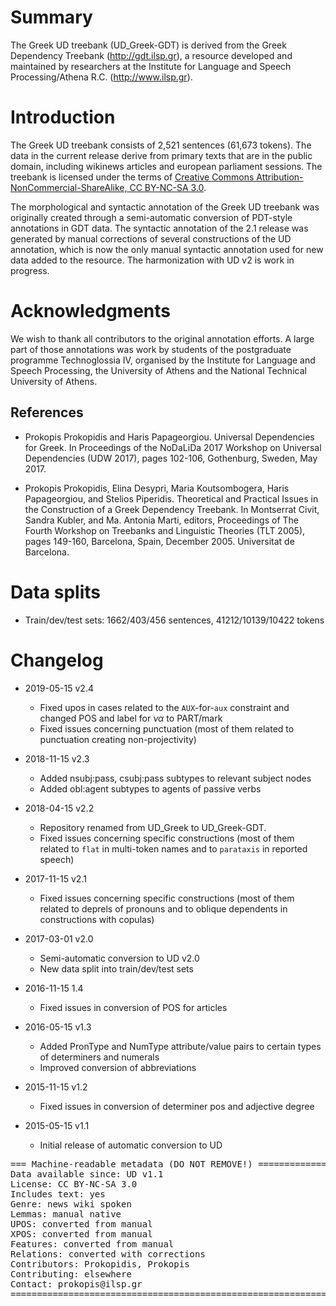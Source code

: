# Summary

The Greek UD treebank (UD_Greek-GDT) is derived from the Greek Dependency Treebank
(http://gdt.ilsp.gr), a resource developed and maintained by
researchers at the Institute for Language and Speech Processing/Athena
R.C. (http://www.ilsp.gr).

# Introduction

The Greek UD treebank consists of 2,521 sentences (61,673 tokens). The
data in the current release derive from primary texts that are in the
public domain, including wikinews articles and european parliament
sessions. The treebank is licensed under the terms of [Creative
Commons Attribution-NonCommercial-ShareAlike, CC BY-NC-SA
3.0](http://creativecommons.org/licenses/by-nc-sa/3.0/).

The morphological and syntactic annotation of the Greek UD treebank
was originally created through a semi-automatic conversion of
PDT-style annotations in GDT data. The syntactic annotation of the 2.1
release was generated by manual corrections of several constructions
of the UD annotation, which is now the only manual syntactic
annotation used for new data added to the resource. The harmonization
with UD v2 is work in progress.

# Acknowledgments

We wish to thank all contributors to the original annotation
efforts. A large part of those annotations was work by students of the
postgraduate programme Technoglossia IV, organised by the Institute
for Language and Speech Processing, the University of Athens and the
National Technical University of Athens.

## References

* Prokopis Prokopidis and Haris Papageorgiou. Universal Dependencies for Greek. In Proceedings of the NoDaLiDa 2017 Workshop on Universal Dependencies (UDW 2017), pages 102-106, Gothenburg, Sweden, May 2017.

* Prokopis Prokopidis, Elina Desypri, Maria Koutsombogera, Haris Papageorgiou, and Stelios Piperidis. Theoretical and Practical Issues in the Construction of a Greek Dependency Treebank. In Montserrat Civit, Sandra Kubler, and Ma. Antonia Marti, editors, Proceedings of The Fourth Workshop on Treebanks and Linguistic Theories (TLT 2005), pages 149-160, Barcelona, Spain, December 2005. Universitat de Barcelona.

# Data splits

- Train/dev/test sets: 1662/403/456 sentences, 41212/10139/10422 tokens

# Changelog

* 2019-05-15 v2.4
  * Fixed upos in cases related to the `AUX`-for-`aux` constraint and changed POS and label for *να* to PART/mark
  * Fixed issues concerning punctuation (most of them related to punctuation creating non-projectivity)

* 2018-11-15 v2.3
  * Added nsubj:pass, csubj:pass subtypes to relevant subject nodes
  * Added obl:agent subtypes to agents of passive verbs

* 2018-04-15 v2.2
  * Repository renamed from UD_Greek to UD_Greek-GDT.
  * Fixed issues concerning specific constructions (most of them related to `flat` in multi-token names and to `parataxis` in reported speech)

* 2017-11-15 v2.1
  * Fixed issues concerning specific constructions (most of them related to deprels of pronouns and to oblique dependents in constructions with copulas)

* 2017-03-01 v2.0
  * Semi-automatic conversion to UD v2.0
  * New data split into train/dev/test sets

* 2016-11-15 1.4
  * Fixed issues in conversion of POS for articles

* 2016-05-15 v1.3
  * Added PronType and NumType attribute/value pairs to certain types of determiners and numerals
  * Improved conversion of abbreviations

* 2015-11-15 v1.2
  * Fixed issues in conversion of determiner pos and adjective degree

* 2015-05-15 v1.1
  * Initial release of automatic conversion to UD

<pre>
=== Machine-readable metadata (DO NOT REMOVE!) ================================
Data available since: UD v1.1
License: CC BY-NC-SA 3.0
Includes text: yes
Genre: news wiki spoken
Lemmas: manual native
UPOS: converted from manual
XPOS: converted from manual
Features: converted from manual
Relations: converted with corrections
Contributors: Prokopidis, Prokopis
Contributing: elsewhere
Contact: prokopis@ilsp.gr
===============================================================================
</pre>
